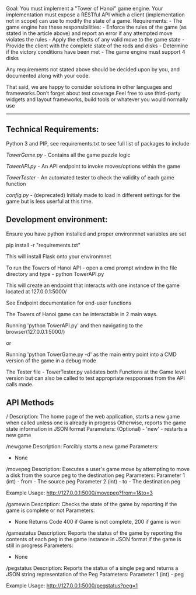 Goal:
You must implement a "Tower of Hanoi" game engine. Your implementation must expose a RESTful API which a client (implementation not in scope) can use to modify the state of a game.
        Requirements:
        - The game engine has these responsibilities:
         - Enforce the rules of the game (as stated in the article above) and report an error if any attempted move violates the rules
         - Apply the effects of any valid move to the game state
         - Provide the client with the complete state of the rods and disks
         - Determine if the victory conditions have been met
        - The game engine must support 4 disks
 
Any requirements not stated above should be decided upon by you, and documented along with your code.

That said, we are happy to consider solutions in other languages and frameworks.Don’t forget about test coverage.Feel free to use third-party widgets and layout frameworks, build tools or whatever you would normally use

------------------------------------------------------------------------------------------------

## Technical Requirements:
Python 3 and PIP, see requirements.txt to see full list of packages to include

*TowerGame.py* - Contains all the game puzzle logic

*TowerAPI.py* - An API endpoint to invoke moves/options within the game

*TowerTester* - An automated tester to check the validity of each game function

*config.py* - (deprecated) Initialy made to load in different settings for the game but is less userful at this time.


## Development environment: 

Ensure you have python installed and proper environmnet variables are set


pip install -r "requirements.txt"

This will install Flask onto your environmnet

To run the Towers of Hanoi API - open a cmd prompt window in the file directory and type - python TowerAPI.py

This will create an endpoint that interacts with one instance of the game located at 127.0.0.1:5000/

See Endpoint documentation for end-user functions

The Towers of Hanoi game can be interactable in 2 main ways.

Running 'python TowerAPI.py' and then navigating to the browser(127.0.0.1:5000/)

or

Running 'python TowerGame.py -d' as the main entry point into a CMD version of the game in a debug mode

The Tester file - TowerTester.py validates both Functions at the Game level version but can also be called to test appropriate respponses from the API calls made.

## API Methods
/
Description:
The home page of the web application, starts a new game when called unless one is already in progress
Otherwise, reports the game state information in JSON format
Parameters:
(Optional) - 'new'
	- restarts a new game

/newgame
Description:
Forcibly starts a new game
Parameters:
 - None

/movepeg
Description:
Executes a user's game move by attempting to move a disk from the source peg to the destination peg
Parameters:
Parameter 1 (int) - from
	- The source peg
Parameter 2 (int) - to
	- The destination peg
	
Example Usage:
	http://127.0.0.1:5000/movepeg?from=1&to=3


/gamewin
Description:
Checks the state of the game by reporting if the game is complete or not
Parameters:
- None
Returns Code 400 if Game is not complete, 200 if game is won


/gamestatus
Description:
Reports the status of the game by reporting the contents of each peg in the game instance in JSON format if the game is still in progress
Parameters:
- None

/pegstatus
Description:
Reports the status of a single peg and returns a JSON string representation of the Peg
Parameters:
Parameter 1 (int) - peg

Example Usage:
http://127.0.0.1:5000/pegstatus?peg=1